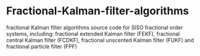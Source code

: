 # Fractional-Kalman-filter-algorithms
fractional Kalman filter algorithms source code for SISO fractional order systems, including: fractional extended Kalman filter (FEKF), fractional central Kalman filter (FCDKF), fractional unscented Kalman filter (FUKF) and fractional particle filter (FPF)
